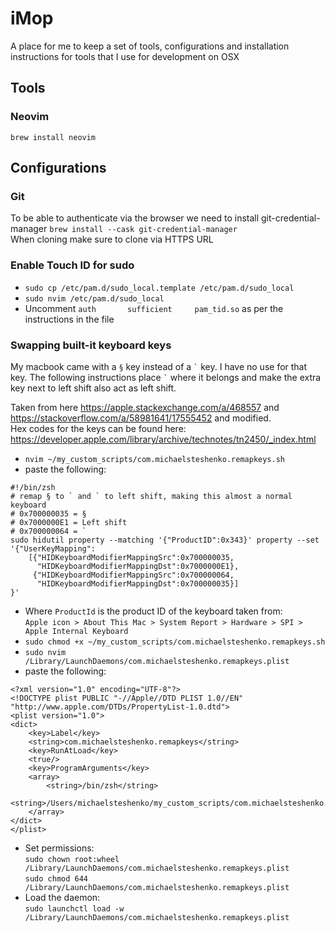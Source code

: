 # iMop
A place for me to keep a set of tools, configurations and installation instructions for tools that I use for development on OSX

## Tools

### Neovim
`brew install neovim`  

## Configurations

### Git
To be able to authenticate via the browser we need to install git-credential-manager 
`brew install --cask git-credential-manager`  
When cloning make sure to clone via HTTPS URL


### Enable Touch ID for sudo
- `sudo cp /etc/pam.d/sudo_local.template /etc/pam.d/sudo_local`  
- `sudo nvim /etc/pam.d/sudo_local`  
- Uncomment `auth       sufficient     pam_tid.so` as per the instructions in the file

### Swapping built-it keyboard keys
My macbook came with a `§` key instead of a `` ` `` key. I have no use for that key. The following instructions place `` ` `` where it belongs and make the extra key next to left shift also act as left shift.  

Taken from here https://apple.stackexchange.com/a/468557 and https://stackoverflow.com/a/58981641/17555452 and modified.  
Hex codes for the keys can be found here: https://developer.apple.com/library/archive/technotes/tn2450/_index.html  

- `nvim ~/my_custom_scripts/com.michaelsteshenko.remapkeys.sh`  
- paste the following:  
```
#!/bin/zsh
# remap § to ` and ` to left shift, making this almost a normal keyboard
# 0x700000035 = §
# 0x7000000E1 = Left shift
# 0x700000064 = `
sudo hidutil property --matching '{"ProductID":0x343}' property --set '{"UserKeyMapping":
    [{"HIDKeyboardModifierMappingSrc":0x700000035,
      "HIDKeyboardModifierMappingDst":0x7000000E1},
     {"HIDKeyboardModifierMappingSrc":0x700000064,
      "HIDKeyboardModifierMappingDst":0x700000035}]
}'
```
- Where `ProductId` is the product ID of the keyboard taken from:  
`Apple icon > About This Mac > System Report > Hardware > SPI > Apple Internal Keyboard`
- `sudo chmod +x ~/my_custom_scripts/com.michaelsteshenko.remapkeys.sh`
- `sudo nvim /Library/LaunchDaemons/com.michaelsteshenko.remapkeys.plist`
- paste the following:  
```
<?xml version="1.0" encoding="UTF-8"?>
<!DOCTYPE plist PUBLIC "-//Apple//DTD PLIST 1.0//EN" "http://www.apple.com/DTDs/PropertyList-1.0.dtd">
<plist version="1.0">
<dict>
    <key>Label</key>
    <string>com.michaelsteshenko.remapkeys</string>
    <key>RunAtLoad</key>
    <true/>
    <key>ProgramArguments</key>
    <array>
        <string>/bin/zsh</string>
	<string>/Users/michaelsteshenko/my_custom_scripts/com.michaelsteshenko.remapkeys.sh</string>  
    </array>
</dict>
</plist>
```
- Set permissions:  
`sudo chown root:wheel /Library/LaunchDaemons/com.michaelsteshenko.remapkeys.plist`  
`sudo chmod 644 /Library/LaunchDaemons/com.michaelsteshenko.remapkeys.plist`  
- Load the daemon:  
`sudo launchctl load -w /Library/LaunchDaemons/com.michaelsteshenko.remapkeys.plist`
